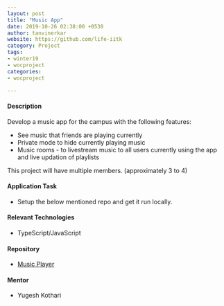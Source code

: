 ```yaml
---
layout: post
title: "Music App"
date: 2019-10-26 02:38:00 +0530
author: tanvinerkar
website: https://github.com/life-iitk
category: Project
tags:
- winter19
- wocproject
categories:
- wocproject

---
```


#### Description
 
 Develop a music app for the campus with the following features:
 - See music that friends are playing currently
 - Private mode to hide currently playing music
 - Music rooms - to livestream music to all users currently using the app and live updation of playlists
   
This project will have multiple members. (approximately 3 to 4)

#### Application Task
- Setup the below mentioned repo and get it run locally.

#### Relevant Technologies
- TypeScript/JavaScript

#### Repository
- [Music Player](https://github.com/Cloud-Player/web)

#### Mentor
 - Yugesh Kothari
